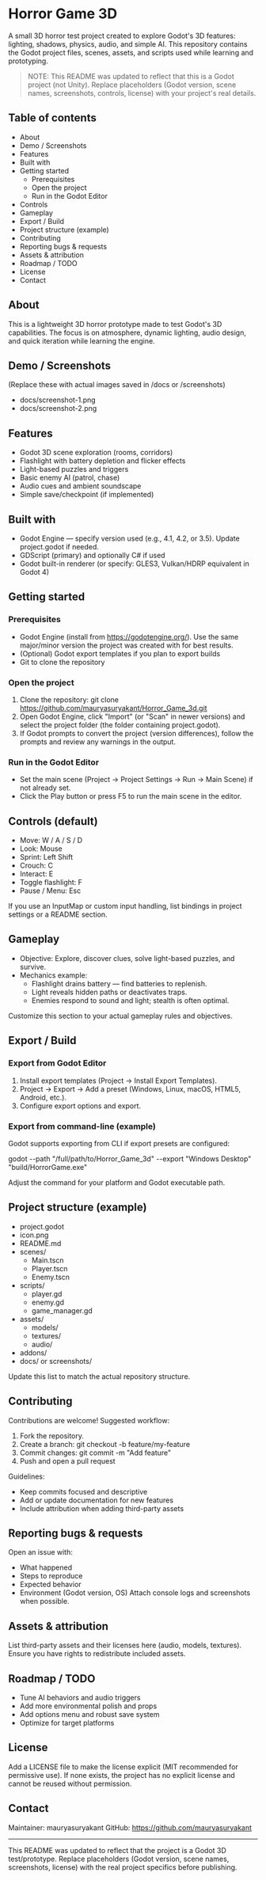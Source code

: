 # Horror Game 3D

A small 3D horror test project created to explore Godot's 3D features: lighting, shadows, physics, audio, and simple AI. This repository contains the Godot project files, scenes, assets, and scripts used while learning and prototyping.

> NOTE: This README was updated to reflect that this is a Godot project (not Unity). Replace placeholders (Godot version, scene names, screenshots, controls, license) with your project's real details.

## Table of contents
- About
- Demo / Screenshots
- Features
- Built with
- Getting started
  - Prerequisites
  - Open the project
  - Run in the Godot Editor
- Controls
- Gameplay
- Export / Build
- Project structure (example)
- Contributing
- Reporting bugs & requests
- Assets & attribution
- Roadmap / TODO
- License
- Contact

## About
This is a lightweight 3D horror prototype made to test Godot's 3D capabilities. The focus is on atmosphere, dynamic lighting, audio design, and quick iteration while learning the engine.

## Demo / Screenshots
(Replace these with actual images saved in /docs or /screenshots)
- docs/screenshot-1.png
- docs/screenshot-2.png

## Features
- Godot 3D scene exploration (rooms, corridors)
- Flashlight with battery depletion and flicker effects
- Light-based puzzles and triggers
- Basic enemy AI (patrol, chase)
- Audio cues and ambient soundscape
- Simple save/checkpoint (if implemented)

## Built with
- Godot Engine — specify version used (e.g., 4.1, 4.2, or 3.5). Update project.godot if needed.
- GDScript (primary) and optionally C# if used
- Godot built-in renderer (or specify: GLES3, Vulkan/HDRP equivalent in Godot 4)

## Getting started

### Prerequisites
- Godot Engine (install from https://godotengine.org/). Use the same major/minor version the project was created with for best results.
- (Optional) Godot export templates if you plan to export builds
- Git to clone the repository

### Open the project
1. Clone the repository:
   git clone https://github.com/mauryasuryakant/Horror_Game_3d.git
2. Open Godot Engine, click "Import" (or "Scan" in newer versions) and select the project folder (the folder containing project.godot).
3. If Godot prompts to convert the project (version differences), follow the prompts and review any warnings in the output.

### Run in the Godot Editor
- Set the main scene (Project → Project Settings → Run → Main Scene) if not already set.
- Click the Play button or press F5 to run the main scene in the editor.

## Controls (default)
- Move: W / A / S / D
- Look: Mouse
- Sprint: Left Shift
- Crouch: C
- Interact: E
- Toggle flashlight: F
- Pause / Menu: Esc

If you use an InputMap or custom input handling, list bindings in project settings or a README section.

## Gameplay
- Objective: Explore, discover clues, solve light-based puzzles, and survive.
- Mechanics example:
  - Flashlight drains battery — find batteries to replenish.
  - Light reveals hidden paths or deactivates traps.
  - Enemies respond to sound and light; stealth is often optimal.

Customize this section to your actual gameplay rules and objectives.

## Export / Build
### Export from Godot Editor
1. Install export templates (Project → Install Export Templates).
2. Project → Export → Add a preset (Windows, Linux, macOS, HTML5, Android, etc.).
3. Configure export options and export.

### Export from command-line (example)
Godot supports exporting from CLI if export presets are configured:

godot --path "/full/path/to/Horror_Game_3d" --export "Windows Desktop" "build/HorrorGame.exe"

Adjust the command for your platform and Godot executable path.

## Project structure (example)
- project.godot
- icon.png
- README.md
- scenes/
  - Main.tscn
  - Player.tscn
  - Enemy.tscn
- scripts/
  - player.gd
  - enemy.gd
  - game_manager.gd
- assets/
  - models/
  - textures/
  - audio/
- addons/
- docs/ or screenshots/

Update this list to match the actual repository structure.

## Contributing
Contributions are welcome! Suggested workflow:
1. Fork the repository.
2. Create a branch: git checkout -b feature/my-feature
3. Commit changes: git commit -m "Add feature"
4. Push and open a pull request

Guidelines:
- Keep commits focused and descriptive
- Add or update documentation for new features
- Include attribution when adding third-party assets

## Reporting bugs & requests
Open an issue with:
- What happened
- Steps to reproduce
- Expected behavior
- Environment (Godot version, OS)
Attach console logs and screenshots when possible.

## Assets & attribution
List third-party assets and their licenses here (audio, models, textures).
Ensure you have rights to redistribute included assets.

## Roadmap / TODO
- Tune AI behaviors and audio triggers
- Add more environmental polish and props
- Add options menu and robust save system
- Optimize for target platforms

## License
Add a LICENSE file to make the license explicit (MIT recommended for permissive use). If none exists, the project has no explicit license and cannot be reused without permission.

## Contact
Maintainer: mauryasuryakant
GitHub: https://github.com/mauryasuryakant

---

This README was updated to reflect that the project is a Godot 3D test/prototype. Replace placeholders (Godot version, scene names, screenshots, license) with the real project specifics before publishing.